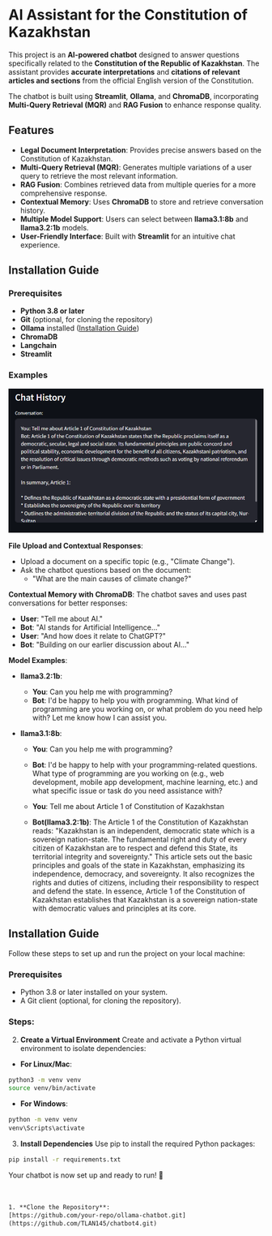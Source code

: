 # AI Assistant for the Constitution of Kazakhstan

This project is an **AI-powered chatbot** designed to answer questions specifically related to the **Constitution of the Republic of Kazakhstan**. The assistant provides **accurate interpretations** and **citations of relevant articles and sections** from the official English version of the Constitution.

The chatbot is built using **Streamlit**, **Ollama**, and **ChromaDB**, incorporating **Multi-Query Retrieval (MQR)** and **RAG Fusion** to enhance response quality.

## Features
- **Legal Document Interpretation**: Provides precise answers based on the Constitution of Kazakhstan.
- **Multi-Query Retrieval (MQR)**: Generates multiple variations of a user query to retrieve the most relevant information.
- **RAG Fusion**: Combines retrieved data from multiple queries for a more comprehensive response.
- **Contextual Memory**: Uses **ChromaDB** to store and retrieve conversation history.
- **Multiple Model Support**: Users can select between **llama3.1:8b** and **llama3.2:1b** models.
- **User-Friendly Interface**: Built with **Streamlit** for an intuitive chat experience.

## Installation Guide

### Prerequisites
- **Python 3.8 or later**
- **Git** (optional, for cloning the repository)
- **Ollama** installed ([Installation Guide](https://ollama.ai/))
- **ChromaDB**
- **Langchain**
- **Streamlit**

### Examples

![Chatbot Screenshot](screenshot.png)

**File Upload and Contextual Responses**:
- Upload a document on a specific topic (e.g., "Climate Change").
- Ask the chatbot questions based on the document: 
  - "What are the main causes of climate change?"

**Contextual Memory with ChromaDB**:
The chatbot saves and uses past conversations for better responses:
- **User**: "Tell me about AI."
- **Bot**: "AI stands for Artificial Intelligence..."
- **User**: "And how does it relate to ChatGPT?"
- **Bot**: "Building on our earlier discussion about AI..."

**Model Examples**:

- **llama3.2:1b**:
  - **You**: Can you help me with programming?
  - **Bot**: I'd be happy to help you with programming. What kind of programming are you working on, or what problem do you need help with? Let me know how I can assist you.

- **llama3.1:8b**:
  - **You**: Can you help me with programming?
  - **Bot**: I'd be happy to help with your programming-related questions. What type of programming are you working on (e.g., web development, mobile app development, machine learning, etc.) and what specific issue or task do you need assistance with?
  
  - **You**: Tell me about Article 1 of Constitution of Kazakhstan
  - **Bot(llama3.2:1b)**: The Article 1 of the Constitution of Kazakhstan reads: "Kazakhstan is an independent, democratic state which is a sovereign nation-state. The fundamental right and duty of every citizen of Kazakhstan are to respect and defend this State, its territorial integrity and sovereignty." This article sets out the basic principles and goals of the state in Kazakhstan, emphasizing its independence, democracy, and sovereignty. It also recognizes the rights and duties of citizens, including their responsibility to respect and defend the state. In essence, Article 1 of the Constitution of Kazakhstan establishes that Kazakhstan is a sovereign nation-state with democratic values and principles at its core.

## Installation Guide

Follow these steps to set up and run the project on your local machine:

### Prerequisites
- Python 3.8 or later installed on your system.
- A Git client (optional, for cloning the repository).

### Steps:

2. **Create a Virtual Environment**
Create and activate a Python virtual environment to isolate dependencies:

- **For Linux/Mac**:
```bash
python3 -m venv venv
source venv/bin/activate
```

- **For Windows**:
```cmd
python -m venv venv
venv\Scripts\activate
```

3. **Install Dependencies**
Use pip to install the required Python packages:
```bash
pip install -r requirements.txt
```

Your chatbot is now set up and ready to run! 🚀
```


1. **Clone the Repository**:
[https://github.com/your-repo/ollama-chatbot.git](https://github.com/TLAN145/chatbot4.git)
